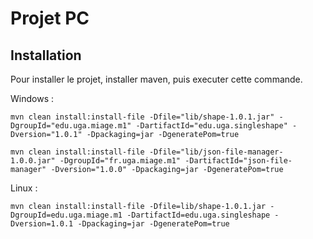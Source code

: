 # Projet PC

## Installation
Pour installer le projet, installer maven, puis executer cette commande.

Windows :
```
mvn clean install:install-file -Dfile="lib/shape-1.0.1.jar" -DgroupId="edu.uga.miage.m1" -DartifactId="edu.uga.singleshape" -Dversion="1.0.1" -Dpackaging=jar -DgeneratePom=true

mvn clean install:install-file -Dfile="lib/json-file-manager-1.0.0.jar" -DgroupId="fr.uga.miage.m1" -DartifactId="json-file-manager" -Dversion="1.0.0" -Dpackaging=jar -DgeneratePom=true
```

Linux :
```
mvn clean install:install-file -Dfile=lib/shape-1.0.1.jar -DgroupId=edu.uga.miage.m1 -DartifactId=edu.uga.singleshape -Dversion=1.0.1 -Dpackaging=jar -DgeneratePom=true
```